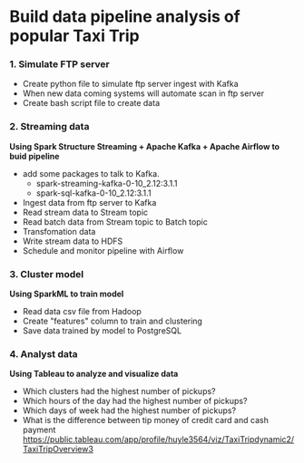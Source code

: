 # Build data pipeline analysis of popular Taxi Trip

### 1. Simulate FTP server
- Create python file to simulate ftp server ingest with Kafka
- When new data coming systems will automate scan in ftp server
- Create bash script file to create data

### 2. Streaming data
**Using Spark Structure Streaming + Apache Kafka + Apache Airflow to buid pipeline**
- add some packages to talk to Kafka.
  - spark-streaming-kafka-0-10_2.12:3.1.1
  - spark-sql-kafka-0-10_2.12:3.1.1
- Ingest data from ftp server to Kafka
- Read stream data to Stream topic
- Read batch data from Stream topic to Batch topic
- Transfomation data
- Write stream data to HDFS
- Schedule and monitor pipeline with Airflow

### 3. Cluster model
**Using SparkML to train model**
- Read data csv file from Hadoop
- Create "features" column to train and clustering
- Save data trained by model to PostgreSQL

### 4. Analyst data
**Using Tableau to analyze and visualize data**
- Which clusters had the highest number of pickups?
- Which hours of the day had the highest number of pickups?
- Which days of week had the highest number of pickups?
- What is the difference between tip money of credit card and cash payment
https://public.tableau.com/app/profile/huyle3564/viz/TaxiTripdynamic2/TaxiTripOverview3
